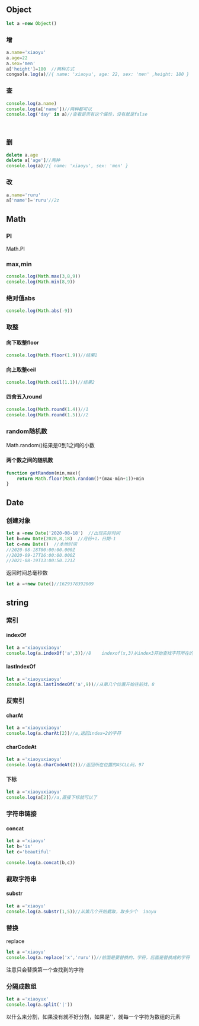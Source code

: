 ## Object

```js
let a =new Object()
```

### 增

```js
a.name='xiaoyu'
a.age=22
a.sex='men'
a['height']=180  //两种方式
congsole.log(a)//{ name: 'xiaoyu', age: 22, sex: 'men' ,height: 180 }

```

### 查

```js
console.log(a.name)
console.log(a['name'])//两种都可以
console.log('day' in a)//查看是否有这个属性，没有就是false
```

​	

### 删

```js
delete a.age 
delete a['age']//两种
console.log(a)//{ name: 'xiaoyu', sex: 'men' }

```

### 改

```js
a.name='ruru'
a['name']='ruru'//2z
```



## Math

### PI

Math.PI

### max,min

```js
console.log(Math.max(3,8,9))
console.log(Math.min(8,9))
```

### 绝对值abs

```js
console.log(Math.abs(-9))
```

### 取整

#### 向下取整floor

```js
console.log(Math.floor(1.9))//结果1
```

#### 向上取整ceil

```js
console.log(Math.ceil(1.1))//结果2
```

#### 四舍五入round

```js
console.log(Math.round(1.4))//1
console.log(Math.round(1.5))//2
```

### random随机数

Math.random()结果是0到1之间的小数

#### 两个数之间的随机数

```js
function getRandom(min,max){
    return Math.floor(Math.random()*(max-min+1))+min
}
```

## Date

### 创建对象



```js
let a =new Date('2020-08-18')  //出现实际时间
let b=new Date(2020,8,18)  //月份+1，日期-1
let c=new Date()  //本地时间
//2020-08-18T00:00:00.000Z
//2020-09-17T16:00:00.000Z
//2021-08-19T13:00:50.121Z

```

返回时间总毫秒数

```js
let a =+new Date()//1629378392009

```

## string

### 索引

#### indexOf

```js
let a ='xiaoyuxiaoyu'
console.log(a.indexOf('a',3))//8    indexof(x,3)从index3开始查找字符所在的索引，无字符返回-1
```

#### lastIndexOf

```js
let a ='xiaoyuxiaoyu'
console.log(a.lastIndexOf('a',9))//从第几个位置开始往前找，8
```

### 反索引

#### charAt

```js
let a ='xiaoyuxiaoyu'
console.log(a.charAt(2))//a,返回index=2的字符
```

#### charCodeAt

```js
let a ='xiaoyuxiaoyu'
console.log(a.charCodeAt(2))//返回所在位置的ASCLL码，97
```

#### 下标

```js
let a ='xiaoyuxiaoyu'
console.log(a[2])//a,直接下标就可以了
```

### 字符串链接

#### concat

```js
let a ='xiaoyu'
let b='is'
let c='beautiful'

console.log(a.concat(b,c))
```

### 截取字符串

#### substr

```js
let a ='xiaoyu'
console.log(a.substr(1,5))//从第几个开始截取，取多少个  iaoyu

```

### 替换

replace

```js
let a ='xiaoyu'
console.log(a.replace('x','ruru'))//前面是要替换的，字符，后面是替换成的字符
```

注意只会替换第一个查找到的字符

### 分隔成数组

```js
let a ='xiaoyux'
console.log(a.split('|'))
```

以什么来分割，如果没有就不好分割，如果是''，就每一个字符为数组的元素
